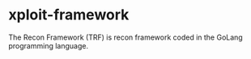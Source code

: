 # xploit-framework
The Recon Framework (TRF) is recon framework coded in the GoLang programming language.
